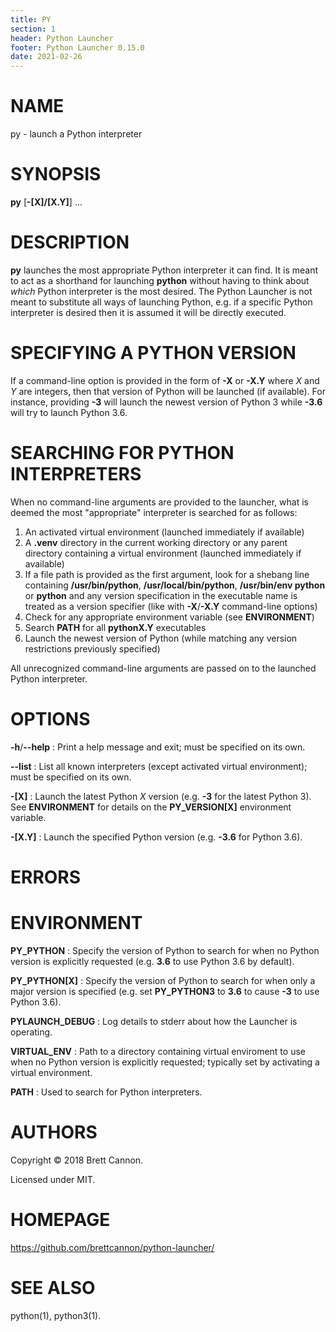 ```yaml
---
title: PY
section: 1
header: Python Launcher
footer: Python Launcher 0.15.0
date: 2021-02-26
---
```


# NAME

py - launch a Python interpreter

# SYNOPSIS

**py** [**-[X]/[X.Y]**] ...

# DESCRIPTION

**py** launches the most appropriate Python interpreter it can find. It is meant
to act as a shorthand for launching **python** without having to think about
_which_ Python interpreter is the most desired. The Python Launcher is not meant
to substitute all ways of launching Python, e.g. if a specific Python
interpreter is desired then it is assumed it will be directly executed.

# SPECIFYING A PYTHON VERSION

If a command-line option is provided in the form of **-X** or **-X.Y** where _X_
and _Y_ are integers, then that version of Python will be launched
(if available). For instance, providing **-3** will launch the newest version of
Python 3 while **-3.6** will try to launch Python 3.6.

# SEARCHING FOR PYTHON INTERPRETERS

When no command-line arguments are provided to the launcher, what is deemed the
most "appropriate" interpreter is searched for as follows:

1. An activated virtual environment (launched immediately if available)
2. A **.venv** directory in the current working directory or any parent
   directory containing a virtual environment
   (launched immediately if available)
3. If a file path is provided as the first argument, look for a shebang line
   containing **/usr/bin/python**, **/usr/local/bin/python**,
   **/usr/bin/env python** or **python** and any version specification in the
   executable name is treated as a version specifier (like with **-X**/**-X.Y**
   command-line options)
4. Check for any appropriate environment variable (see **ENVIRONMENT**)
5. Search **PATH** for all **pythonX.Y** executables
6. Launch the newest version of Python (while matching any version restrictions
   previously specified)

All unrecognized command-line arguments are passed on to the launched Python
interpreter.

# OPTIONS

**-h**/**--help**
: Print a help message and exit; must be specified on its own.

**--list**
: List all known interpreters (except activated virtual environment);
must be specified on its own.

**-[X]**
: Launch the latest Python _X_ version (e.g. **-3** for the latest
Python 3). See **ENVIRONMENT** for details on the **PY_VERSION[X]** environment
variable.

**-[X.Y]**
: Launch the specified Python version (e.g. **-3.6** for Python 3.6).

# ERRORS

# ENVIRONMENT

**PY_PYTHON**
: Specify the version of Python to search for when no Python
version is explicitly requested (e.g. **3.6** to use Python 3.6 by
default).

**PY_PYTHON[X]**
: Specify the version of Python to search for when only a major
version is specified (e.g. set **PY_PYTHON3** to **3.6** to cause
**-3** to use Python 3.6).

**PYLAUNCH_DEBUG**
: Log details to stderr about how the Launcher is operating.

**VIRTUAL_ENV**
: Path to a directory containing virtual enviroment to use when no
Python version is explicitly requested; typically set by
activating a virtual environment.

**PATH**
: Used to search for Python interpreters.

# AUTHORS

Copyright © 2018 Brett Cannon.

Licensed under MIT.

# HOMEPAGE

https://github.com/brettcannon/python-launcher/

# SEE ALSO

python(1), python3(1).
